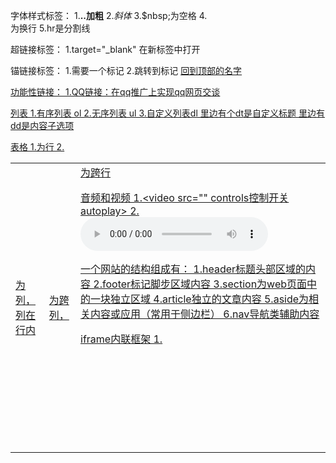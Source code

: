 字体样式标签：
1.<strong>..加粗</strong>
2.<em>斜体</em>
3.$nbsp;为空格
4.<br/>为换行
5.hr是分割线


超链接标签：
1.target="_blank" 在新标签中打开



锚链接标签：
1.需要一个标记 <a name="">
2.跳转到标记  <a href="#..">回到顶部的名字



功能性链接：
1.QQ链接：在qq推广上实现qq网页交谈



列表
1.有序列表 ol
2.无序列表 ul
3.自定义列表dl 里边有个dt是自定义标题 里边有dd是内容子选项



表格<table>
1.<tr>为行 
2.<td>为列， 列在行内  <td colspan="">为跨列，<td rowspan="">为跨行



音频和视频
1.<video src=""  controls控制开关   autoplay></video>
2.<audio src="" controls  autoplay>

一个网站的结构组成有：
1.header标题头部区域的内容
2.footer标记脚步区域内容
3.section为web页面中的一块独立区域
4.article独立的文章内容
5.aside为相关内容或应用（常用于侧边栏）
6.nav导航类辅助内容

iframe内联框架
1.<iframe sr="" name="" frameborder=""> 可在网站内打开另一网站

form表单
1.<form method="post" action="result.html"> method规定如何发送表单数据  action表示向何处发送表单数据  get方式可以看到提交的信息不安全一般用post
2.<input type="" name="" value="">   type中  radio为单选框，必须有value和name这两个值  type中 checkbox为复选框，必须有value和name这两个值   type为button表示为按钮，name和value必须有     type 为 image为点击图片可以提交   type为file为文件域 必须有name
3.下拉框<select name=""></select>里边有 <option value="" selected为默认位置为谁></option>
4.textarea文本域 <textarea name="" cols="" row=""></textarea>
5.滑块 <input type="range" min="" max="">
6.搜索框<input type="search" name="">
7.<input type="" readonly 为只读 disabled为禁用 checked 为单选复选框的默认位置 hidden为隐藏域 placeholder=""为提示输入信息 required为非空判断>
